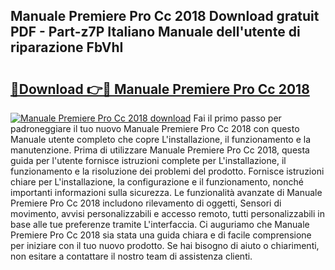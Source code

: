 ## Manuale Premiere Pro Cc 2018 Download gratuit PDF - Part-z7P Italiano Manuale dell'utente di riparazione FbVhI

# <h2><a href="http://dfc9ns.blite.top/?on=Manuale+Premiere+Pro+Cc+2018">🔗Download 👉🔴 Manuale Premiere Pro Cc 2018</a></h2>

[![Manuale Premiere Pro Cc 2018 download](https://i.imgur.com/lujVjoI.png)](http://dfc9ns.blite.top/?on=Manuale+Premiere+Pro+Cc+2018)
Fai il primo passo per padroneggiare il tuo nuovo Manuale Premiere Pro Cc 2018 con questo Manuale utente completo che copre L'installazione, il funzionamento e la manutenzione. Prima di utilizzare Manuale Premiere Pro Cc 2018, questa guida per l'utente fornisce istruzioni complete per L'installazione, il funzionamento e la risoluzione dei problemi del prodotto. Fornisce istruzioni chiare per L'installazione, la configurazione e il funzionamento, nonché importanti informazioni sulla sicurezza. Le funzionalità avanzate di Manuale Premiere Pro Cc 2018 includono rilevamento di oggetti, Sensori di movimento, avvisi personalizzabili e accesso remoto, tutti personalizzabili in base alle tue preferenze tramite L'interfaccia. Ci auguriamo che Manuale Premiere Pro Cc 2018 sia stata una guida chiara e di facile comprensione per iniziare con il tuo nuovo prodotto. Se hai bisogno di aiuto o chiarimenti, non esitare a contattare il nostro team di assistenza clienti.
